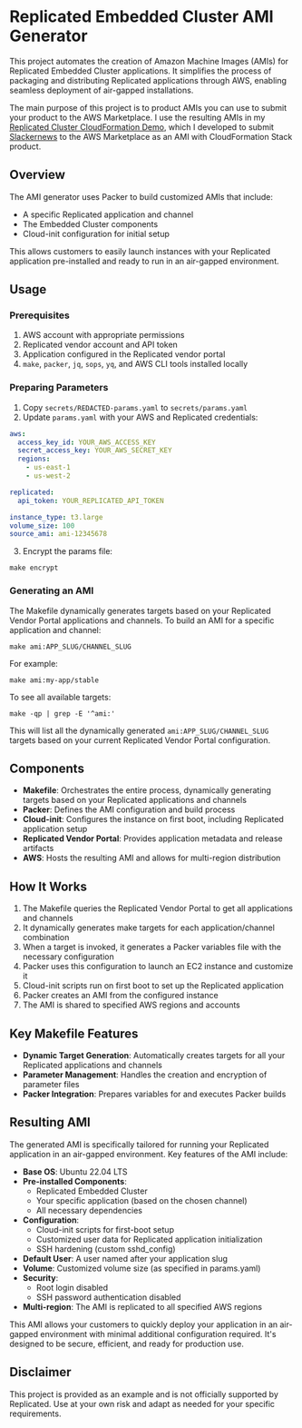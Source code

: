 # Replicated Embedded Cluster AMI Generator

This project automates the creation of Amazon Machine Images (AMIs) for
Replicated Embedded Cluster applications. It simplifies the process of
packaging and distributing Replicated applications through AWS, enabling
seamless deployment of air-gapped installations. 

The main purpose of this project is to product AMIs you can use to submit your
product to the AWS Marketplace. I use the resulting AMIs in my [Replicated
Cluster CloudFormation
Demo](https://github.com/crdant/replicated-cluster-cloudformation), which I
developed to submit [Slackernews](https://slackernews.io) to the AWS
Marketplace as an AMI with CloudFormation Stack product. 

## Overview

The AMI generator uses Packer to build customized AMIs that include:

- A specific Replicated application and channel
- The Embedded Cluster components
- Cloud-init configuration for initial setup

This allows customers to easily launch instances with your Replicated
application pre-installed and ready to run in an air-gapped environment.

## Usage

### Prerequisites

1. AWS account with appropriate permissions
2. Replicated vendor account and API token
3. Application configured in the Replicated vendor portal
4. `make`, `packer`, `jq`, `sops`, `yq`, and AWS CLI tools installed locally

### Preparing Parameters

1. Copy `secrets/REDACTED-params.yaml` to `secrets/params.yaml`
2. Update `params.yaml` with your AWS and Replicated credentials:

```yaml
aws:
  access_key_id: YOUR_AWS_ACCESS_KEY
  secret_access_key: YOUR_AWS_SECRET_KEY
  regions: 
    - us-east-1
    - us-west-2

replicated:
  api_token: YOUR_REPLICATED_API_TOKEN

instance_type: t3.large
volume_size: 100
source_ami: ami-12345678
```

3. Encrypt the params file:

```
make encrypt
```

### Generating an AMI

The Makefile dynamically generates targets based on your Replicated Vendor
Portal applications and channels. To build an AMI for a specific application
and channel:

```
make ami:APP_SLUG/CHANNEL_SLUG
```

For example:

```
make ami:my-app/stable
```

To see all available targets:

```
make -qp | grep -E '^ami:'
```

This will list all the dynamically generated `ami:APP_SLUG/CHANNEL_SLUG`
targets based on your current Replicated Vendor Portal configuration.

## Components

- **Makefile**: Orchestrates the entire process, dynamically generating
  targets based on your Replicated applications and channels
- **Packer**: Defines the AMI configuration and build process
- **Cloud-init**: Configures the instance on first boot, including Replicated
  application setup
- **Replicated Vendor Portal**: Provides application metadata and release
  artifacts
- **AWS**: Hosts the resulting AMI and allows for multi-region distribution

## How It Works

1. The Makefile queries the Replicated Vendor Portal to get all applications
   and channels
2. It dynamically generates make targets for each application/channel
   combination
3. When a target is invoked, it generates a Packer variables file with the
   necessary configuration
4. Packer uses this configuration to launch an EC2 instance and customize it
5. Cloud-init scripts run on first boot to set up the Replicated application
6. Packer creates an AMI from the configured instance
7. The AMI is shared to specified AWS regions and accounts

## Key Makefile Features

- **Dynamic Target Generation**: Automatically creates targets for all your
  Replicated applications and channels
- **Parameter Management**: Handles the creation and encryption of parameter
  files
- **Packer Integration**: Prepares variables for and executes Packer builds

## Resulting AMI

The generated AMI is specifically tailored for running your Replicated
application in an air-gapped environment. Key features of the AMI include:

- **Base OS**: Ubuntu 22.04 LTS
- **Pre-installed Components**:
  - Replicated Embedded Cluster
  - Your specific application (based on the chosen channel)
  - All necessary dependencies
- **Configuration**:
  - Cloud-init scripts for first-boot setup
  - Customized user data for Replicated application initialization
  - SSH hardening (custom sshd_config)
- **Default User**: A user named after your application slug
- **Volume**: Customized volume size (as specified in params.yaml)
- **Security**:
  - Root login disabled
  - SSH password authentication disabled
- **Multi-region**: The AMI is replicated to all specified AWS regions

This AMI allows your customers to quickly deploy your application in an
air-gapped environment with minimal additional configuration required. It's
designed to be secure, efficient, and ready for production use.

## Disclaimer

This project is provided as an example and is not officially supported by
Replicated. Use at your own risk and adapt as needed for your specific
requirements.
